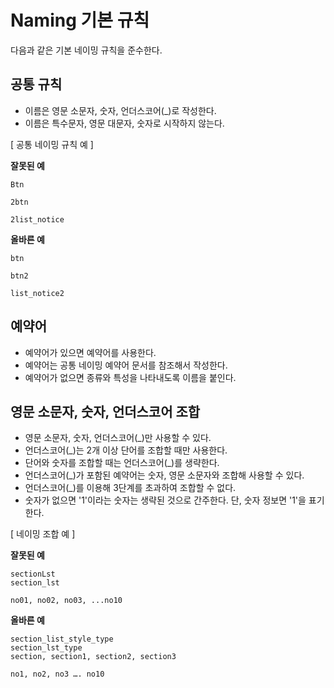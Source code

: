 # Naming 기본 규칙
다음과 같은 기본 네이밍 규칙을 준수한다.

## 공통 규칙
* 이름은 영문 소문자, 숫자, 언더스코어(_)로 작성한다.
* 이름은 특수문자, 영문 대문자, 숫자로 시작하지 않는다.

[ 공통 네이밍 규칙 예 ]

**잘못된 예**
``` text
Btn
```
``` text
2btn
```
``` text
2list_notice
```
**올바른 예**
``` text
btn
```
``` text
btn2
```
``` text
list_notice2
```

## 예약어
* 예약어가 있으면 예약어를 사용한다.
* 예약어는 공통 네이밍 예약어 문서를 참조해서 작성한다.
* 예약어가 없으면 종류와 특성을 나타내도록 이름을 붙인다.

## 영문 소문자, 숫자, 언더스코어 조합
* 영문 소문자, 숫자, 언더스코어(_)만 사용할 수 있다.
* 언더스코어(_)는 2개 이상 단어를 조합할 때만 사용한다.
* 단어와 숫자를 조합할 때는 언더스코어(_)를 생략한다.
* 언더스코어(_)가 포함된 예약어는 숫자, 영문 소문자와 조합해 사용할 수 있다.
* 언더스코어(_)를 이용해 3단계를 초과하여 조합할 수 없다.
* 숫자가 없으면 '1'이라는 숫자는 생략된 것으로 간주한다. 단, 숫자 정보면 '1'을 표기한다.

[ 네이밍 조합 예 ]

**잘못된 예**
``` text
sectionLst
section_lst
```
``` text
no01, no02, no03, ...no10
```
**올바른 예**
``` text
section_list_style_type
section_lst_type
section, section1, section2, section3
```
``` text
no1, no2, no3 …. no10
```















